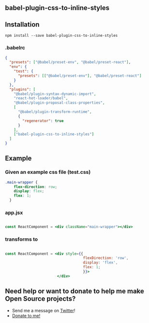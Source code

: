 ## babel-plugin-css-to-inline-styles

## Installation

```console
npm install --save babel-plugin-css-to-inline-styles
```

### .babelrc

```json
{
  "presets": ["@babel/preset-env", "@babel/preset-react"],
  "env": {
    "test": {
      "presets": [["@babel/preset-env"], "@babel/preset-react"]
    }
  },
  "plugins": [
    "@babel/plugin-syntax-dynamic-import",
    "react-hot-loader/babel",
    "@babel/plugin-proposal-class-properties",
    [
      "@babel/plugin-transform-runtime",
      {
        "regenerator": true
      }
    ],
    ["babel-plugin-css-to-inline-styles"]
  ]
}
```
## Example


### Given an example css file (test.css)

```css
.main-wrapper {
    flex-direction: row;
    display: flex;
    flex: 1;
  }
```


### app.jsx

```jsx

const ReactComponent = <div className="main-wrapper"></div>
```

### transforms to

```jsx

const ReactComponent = <div style={{
                                    flexDirection: 'row',
                                    display: 'flex',
                                    flex: 1;
                                    }}>
                        </div>
```

## Need help or want to donate to help me make Open Source projects?

- Send me a message on [Twitter](https://twitter.com/evenstensberg)!
- [Donate to me!](https://github.com/sponsors/evenstensberg)